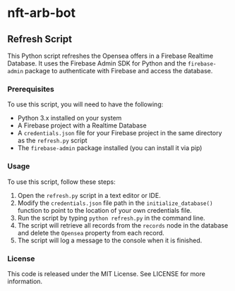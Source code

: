 # nft-arb-bot
## Refresh Script

This Python script refreshes the Opensea offers in a Firebase Realtime Database. It uses the Firebase Admin SDK for Python and the `firebase-admin` package to authenticate with Firebase and access the database. 

### Prerequisites

To use this script, you will need to have the following:

- Python 3.x installed on your system
- A Firebase project with a Realtime Database
- A `credentials.json` file for your Firebase project in the same directory as the `refresh.py` script
- The `firebase-admin` package installed (you can install it via pip)

### Usage

To use this script, follow these steps:

1. Open the `refresh.py` script in a text editor or IDE.
2. Modify the `credentials.json` file path in the `initialize_database()` function to point to the location of your own credentials file.
3. Run the script by typing `python refresh.py` in the command line.
4. The script will retrieve all records from the `records` node in the database and delete the `Opensea` property from each record.
5. The script will log a message to the console when it is finished.

### License

This code is released under the MIT License. See LICENSE for more information.
